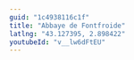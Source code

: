 ```yaml
---
guid: "1c4938116c1f"
title: "Abbaye de Fontfroide"
latlng: "43.127395, 2.898422"
youtubeId: "v__lw6dFtEU" 
---
```

